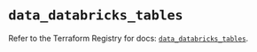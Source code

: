 # `data_databricks_tables`

Refer to the Terraform Registry for docs: [`data_databricks_tables`](https://registry.terraform.io/providers/databricks/databricks/1.79.1/docs/data-sources/tables).
